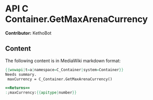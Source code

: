 # API C Container.GetMaxArenaCurrency

**Contributor:** KethoBot

## Content

The following content is in MediaWiki markdown format:

```mediawiki
{{wowapi|t=a|namespace=C_Container|system=Container}}
Needs summary.
 maxCurrency = C_Container.GetMaxArenaCurrency()

==Returns==
:;maxCurrency:{{apitype|number}}
```